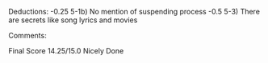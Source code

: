 Deductions:
    -0.25 5-1b) No mention of suspending process
    -0.5 5-3) There are secrets like song lyrics and movies

Comments:

Final Score 14.25/15.0
Nicely Done
